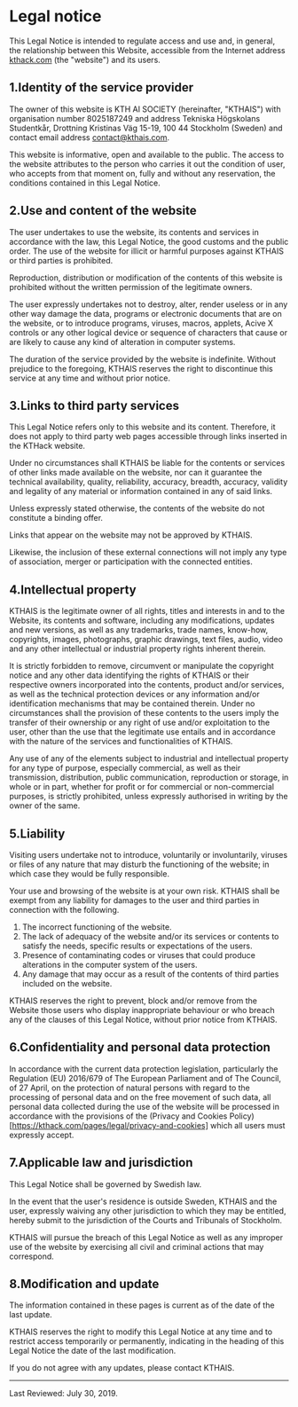# Legal notice

This Legal Notice is intended to regulate access and use and, in general, the relationship between this Website, accessible from the Internet address [kthack.com](https://kthack.com) (the "website") and its users.

## 1.Identity of the service provider

The owner of this website is KTH AI SOCIETY (hereinafter, "KTHAIS") with organisation number 8025187249 and address Tekniska Högskolans Studentkår, Drottning Kristinas Väg 15-19, 100 44 Stockholm (Sweden) and contact email address <contact@kthais.com>.

This website is informative, open and available to the public. The access to the website attributes to the person who carries it out the condition of user, who accepts from that moment on, fully and without any reservation, the conditions contained in this Legal Notice.

## 2.Use and content of the website

The user undertakes to use the website, its contents and services in accordance with the law, this Legal Notice, the good customs and the public order. The use of the website for illicit or harmful purposes against KTHAIS or third parties is prohibited.

Reproduction, distribution or modification of the contents of this website is prohibited without the written permission of the legitimate owners.

The user expressly undertakes not to destroy, alter, render useless or in any other way damage the data, programs or electronic documents that are on the website, or to introduce programs, viruses, macros, applets, Acive X controls or any other logical device or sequence of characters that cause or are likely to cause any kind of alteration in computer systems.

The duration of the service provided by the website is indefinite. Without prejudice to the foregoing, KTHAIS reserves the right to discontinue this service at any time and without prior notice.

## 3.Links to third party services

This Legal Notice refers only to this website and its content. Therefore, it does not apply to third party web pages accessible through links inserted in the KTHack website.

Under no circumstances shall KTHAIS be liable for the contents or services of other links made available on the website, nor can it guarantee the technical availability, quality, reliability, accuracy, breadth, accuracy, validity and legality of any material or information contained in any of said links.

Unless expressly stated otherwise, the contents of the website do not constitute a binding offer.

Links that appear on the website may not be approved by KTHAIS.

Likewise, the inclusion of these external connections will not imply any type of association, merger or participation with the connected entities.

## 4.Intellectual property

KTHAIS is the legitimate owner of all rights, titles and interests in and to the Website, its contents and software, including any modifications, updates and new versions, as well as any trademarks, trade names, know-how, copyrights, images, photographs, graphic drawings, text files, audio, video and any other intellectual or industrial property rights inherent therein.

It is strictly forbidden to remove, circumvent or manipulate the copyright notice and any other data identifying the rights of KTHAIS or their respective owners incorporated into the contents, product and/or services, as well as the technical protection devices or any information and/or identification mechanisms that may be contained therein. Under no circumstances shall the provision of these contents to the users imply the transfer of their ownership or any right of use and/or exploitation to the user, other than the use that the legitimate use entails and in accordance with the nature of the services and functionalities of KTHAIS.

Any use of any of the elements subject to industrial and intellectual property for any type of purpose, especially commercial, as well as their transmission, distribution, public communication, reproduction or storage, in whole or in part, whether for profit or for commercial or non-commercial purposes, is strictly prohibited, unless expressly authorised in writing by the owner of the same.

## 5.Liability

Visiting users undertake not to introduce, voluntarily or involuntarily, viruses or files of any nature that may disturb the functioning of the website; in which case they would be fully responsible.

Your use and browsing of the website is at your own risk. KTHAIS shall be exempt from any liability for damages to the user and third parties in connection with the following.

1. The incorrect functioning of the website.
2. The lack of adequacy of the website and/or its services or contents to satisfy the needs, specific results or expectations of the users.
3. Presence of contaminating codes or viruses that could produce alterations in the computer system of the users.
4. Any damage that may occur as a result of the contents of third parties included on the website.

KTHAIS reserves the right to prevent, block and/or remove from the Website those users who display inappropriate behaviour or who breach any of the clauses of this Legal Notice, without prior notice from KTHAIS.

## 6.Confidentiality and personal data protection

In accordance with the current data protection legislation, particularly the Regulation (EU) 2016/679 of The European Parliament and of The Council, of 27 April, on the protection of natural persons with regard to the processing of personal data and on the free movement of such data, all personal data collected during the use of the website will be processed in accordance with the provisions of the (Privacy and Cookies Policy)[https://kthack.com/pages/legal/privacy-and-cookies] which all users must expressly accept.

## 7.Applicable law and jurisdiction

This Legal Notice shall be governed by Swedish law.

In the event that the user's residence is outside Sweden, KTHAIS and the user, expressly waiving any other jurisdiction to which they may be entitled, hereby submit to the jurisdiction of the Courts and Tribunals of Stockholm.

KTHAIS will pursue the breach of this Legal Notice as well as any improper use of the website by exercising all civil and criminal actions that may correspond.

## 8.Modification and update

The information contained in these pages is current as of the date of the last update.

KTHAIS reserves the right to modify this Legal Notice at any time and to restrict access temporarily or permanently, indicating in the heading of this Legal Notice the date of the last modification.

If you do not agree with any updates, please contact KTHAIS.

---

Last Reviewed: July 30, 2019.

